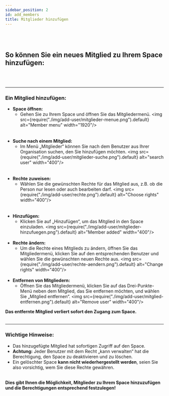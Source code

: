 ```yaml
---
sidebar_position: 2
id: add_members
title: Mitglieder hinzufügen
---
```

<br/><br/>

## So können Sie ein neues Mitglied zu Ihrem Space hinzufügen:
 <br/><br/>

---

### Ein Mitglied hinzufügen:

- **Space öffnen:**  
   - Gehen Sie zu Ihrem Space und öffnen Sie das Mitgliedermenü.
   <img src={require("./img/add-user/mitglieder-menue.png").default} alt="Member menu" width="1920"/>    
<br/><br/>
- **Suche nach einem Mitglied:**  
   - Im Menü „Mitglieder“ können Sie nach dem Benutzer aus Ihrer Organisation suchen, den Sie hinzufügen möchten.
   <img src={require("./img/add-user/mitglieder-suche.png").default} alt="search user" width="400"/>       
<br/><br/>
- **Rechte zuweisen:**  
   - Wählen Sie die gewünschten Rechte für das Mitglied aus, z.B. ob die Person nur lesen oder auch bearbeiten darf.
   <img src={require("./img/add-user/rechte.png").default} alt="Choose rights" width="400"/>    
<br/><br/>
- **Hinzufügen:**  
   - Klicken Sie auf „Hinzufügen“, um das Mitglied in den Space einzuladen.
   <img src={require("./img/add-user/mitglieder-hinzufuegen.png").default} alt="Member added" width="400"/> 
<br/><br/>
- **Rechte ändern:** 
   - Um die Rechte eines Mitglieds zu ändern, öffnen Sie das Mitgliedermenü, klicken Sie auf den entsprechenden Benutzer und wählen Sie die gewünschten neuen Rechte aus.
   <img src={require("./img/add-user/rechte-aendern.png").default} alt="Change rights" width="400"/> 
<br/><br/>
- **Entfernen von Mitgliedern:** 
   - Öffnen Sie das Mitgliedermenü, klicken Sie auf das Drei-Punkte-Menü neben dem Mitglied, das Sie entfernen möchten, und wählen Sie „Mitglied entfernen“.
   <img src={require("./img/add-user/mitglied-entfernen.png").default} alt="Remove user" width="400"/>

**Das entfernte Mitglied verliert sofort den Zugang zum Space.**
<br/><br/>

---

### Wichtige Hinweise:

- Das hinzugefügte Mitglied hat sofortigen Zugriff auf den Space.
- **Achtung:** Jeder Benutzer mit dem Recht „kann verwalten“ hat die Berechtigung, den Space zu deaktivieren und zu löschen.
- Ein gelöschter Space **kann nicht wiederhergestellt werden**, seien Sie also vorsichtig, wem Sie diese Rechte gewähren.
<br/><br/>

**Dies gibt Ihnen die Möglichkeit, Mitglieder zu Ihrem Space hinzuzufügen und die Berechtigungen entsprechend festzulegen!**
